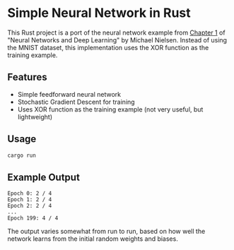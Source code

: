 # Simple Neural Network in Rust

This Rust project is a port of the neural network example from [Chapter 1](http://neuralnetworksanddeeplearning.com/chap1.html) of "Neural Networks and Deep Learning" by Michael Nielsen. Instead of using the MNIST dataset, this implementation uses the XOR function as the training example.

## Features

- Simple feedforward neural network
- Stochastic Gradient Descent for training
- Uses XOR function as the training example (not very useful, but lightweight)

## Usage

```sh
cargo run
```

## Example Output

```plaintext
Epoch 0: 2 / 4
Epoch 1: 2 / 4
Epoch 2: 2 / 4
...
Epoch 199: 4 / 4
```

The output varies somewhat from run to run, based on how well the network learns from the initial random weights and biases.